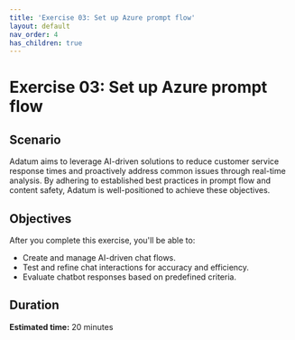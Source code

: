 ```yaml
---
title: 'Exercise 03: Set up Azure prompt flow'
layout: default
nav_order: 4
has_children: true
---
```


# Exercise 03: Set up Azure prompt flow

## Scenario

Adatum aims to leverage AI-driven solutions to reduce customer service response times and proactively address common issues through real-time analysis. By adhering to established best practices in prompt flow and content safety, Adatum is well-positioned to achieve these objectives. 

## Objectives

After you complete this exercise, you'll be able to:

 - Create and manage AI-driven chat flows.
 - Test and refine chat interactions for accuracy and efficiency.
 - Evaluate chatbot responses based on predefined criteria.

## Duration

**Estimated time:** 20 minutes
